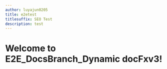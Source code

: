 ```yaml
---
author: luyajun0205
title: e2etest
titlesuffix: SEO Test
description: test
---
```


# Welcome to E2E_DocsBranch_Dynamic docFxv3!

